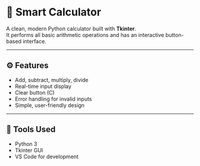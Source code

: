 # 🧮 Smart Calculator

A clean, modern Python calculator built with **Tkinter**.  
It performs all basic arithmetic operations and has an interactive button-based interface.

---

## ⚙️ Features
- Add, subtract, multiply, divide  
- Real-time input display  
- Clear button (C)  
- Error handling for invalid inputs  
- Simple, user-friendly design  

---

## 🧠 Tools Used
- Python 3  
- Tkinter GUI  
- VS Code for development  


  

